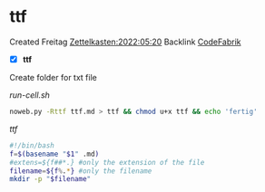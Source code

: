 # ttf
Created Freitag [Zettelkasten:2022:05:20]()
Backlink [CodeFabrik]()

- [x] **ttf**

Create folder for txt file

*run-cell.sh*
```bash
noweb.py -Rttf ttf.md > ttf && chmod u+x ttf && echo 'fertig'
```

*ttf*
```bash
#!/bin/bash
f=$(basename "$1" .md)
#extens=${f##*.} #only the extension of the file
filename=${f%.*} #only the filename
mkdir -p "$filename"
```

